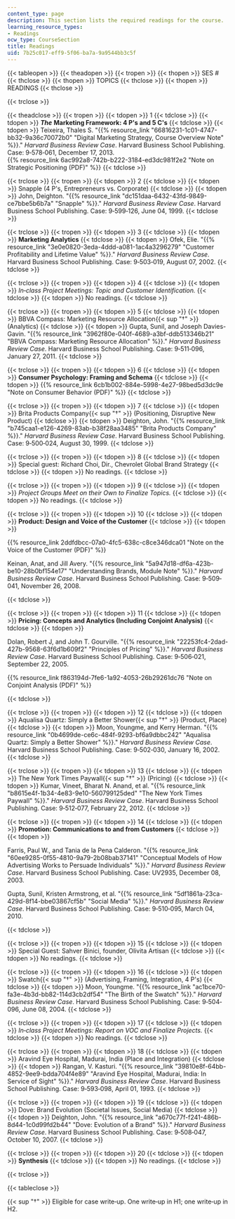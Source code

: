 ```yaml
---
content_type: page
description: This section lists the required readings for the course.
learning_resource_types:
- Readings
ocw_type: CourseSection
title: Readings
uid: 7b25c017-eff9-5f06-ba7a-9a9544bb3c5f
---
```


{{< tableopen >}}
{{< theadopen >}}
{{< tropen >}}
{{< thopen >}}
SES #
{{< thclose >}}
{{< thopen >}}
TOPICS
{{< thclose >}}
{{< thopen >}}
READINGS
{{< thclose >}}

{{< trclose >}}

{{< theadclose >}}
{{< tropen >}}
{{< tdopen >}}
1
{{< tdclose >}}
{{< tdopen >}}
_**The**_ **Marketing Framework: 4 P's and 5 C's**
{{< tdclose >}}
{{< tdopen >}}
Teixeira, Thales S. "{{% resource_link "66816231-1c01-4747-bb32-9a36c70072b0" "Digital Marketing Strategy, Course Overview Note" %}}." _Harvard Business Review Case_. Harvard Business School Publishing. Case: 9‐578‐061, December 17, 2013.  
{{% resource_link 6ac992a8-742b-b222-3184-ed3dc981f2e2 "Note on Strategic Positioning (PDF)" %}}
{{< tdclose >}}

{{< trclose >}}
{{< tropen >}}
{{< tdopen >}}
2
{{< tdclose >}}
{{< tdopen >}}
Snapple (4 P's, Entrepreneurs vs. Corporate)
{{< tdclose >}}
{{< tdopen >}}
John, Deighton. "{{% resource_link "dc151daa-6432-43fd-9849-ce7bbe5b6b7a" "Snapple" %}}." _Harvard Business Review Case_. Harvard Business School Publishing. Case: 9‐599‐126, June 04, 1999.
{{< tdclose >}}

{{< trclose >}}
{{< tropen >}}
{{< tdopen >}}
3
{{< tdclose >}}
{{< tdopen >}}
**Marketing Analytics**
{{< tdclose >}}
{{< tdopen >}}
Ofek, Elie. "{{% resource_link "3e0e0820-3eda-4ddd-a081-1ac4a3296279" "Customer Profitability and Lifetime Value" %}}." _Harvard Business Review Case_. Harvard Business School Publishing. Case: 9‐503‐019, August 07, 2002.
{{< tdclose >}}

{{< trclose >}}
{{< tropen >}}
{{< tdopen >}}
4
{{< tdclose >}}
{{< tdopen >}}
_In‐class Project Meetings: Topic and Customer Identification._
{{< tdclose >}}
{{< tdopen >}}
No readings.
{{< tdclose >}}

{{< trclose >}}
{{< tropen >}}
{{< tdopen >}}
5
{{< tdclose >}}
{{< tdopen >}}
BBVA Compass: Marketing Resource Allocation{{< sup "†" >}} (Analytics)
{{< tdclose >}}
{{< tdopen >}}
Gupta, Sunil, and Joseph Davies-Gavin. "{{% resource_link "3962f80e-040f-4689-a3bf-ddb513346b21" "BBVA Compass: Marketing Resource Allocation" %}}." _Harvard Business Review Case_. Harvard Business School Publishing. Case: 9‐511‐096, January 27, 2011.
{{< tdclose >}}

{{< trclose >}}
{{< tropen >}}
{{< tdopen >}}
6
{{< tdclose >}}
{{< tdopen >}}
**Consumer Psychology: Framing and Schema**
{{< tdclose >}}
{{< tdopen >}}
{{% resource_link 6cb1b002-884e-5998-4e27-98bed5d3dc9e "Note on Consumer Behavior (PDF)" %}}
{{< tdclose >}}

{{< trclose >}}
{{< tropen >}}
{{< tdopen >}}
7
{{< tdclose >}}
{{< tdopen >}}
Brita Products Company{{< sup "†" >}} (Positioning, Disruptive New Product)
{{< tdclose >}}
{{< tdopen >}}
Deighton, John. "{{% resource_link "b745caa1-e126-4269-83ab-b38f28aa3485" "Brita Products Company" %}}." _Harvard Business Review Case_. Harvard Business School Publishing. Case: 9‐500‐024, August 30, 1999.
{{< tdclose >}}

{{< trclose >}}
{{< tropen >}}
{{< tdopen >}}
8
{{< tdclose >}}
{{< tdopen >}}
Special guest: Richard Choi, Dir., Chevrolet Global Brand Strategy
{{< tdclose >}}
{{< tdopen >}}
No readings.
{{< tdclose >}}

{{< trclose >}}
{{< tropen >}}
{{< tdopen >}}
9
{{< tdclose >}}
{{< tdopen >}}
_Project Groups Meet on their Own to Finalize Topics._
{{< tdclose >}}
{{< tdopen >}}
No readings.
{{< tdclose >}}

{{< trclose >}}
{{< tropen >}}
{{< tdopen >}}
10
{{< tdclose >}}
{{< tdopen >}}
**Product: Design and Voice of the Customer**
{{< tdclose >}}
{{< tdopen >}}


{{% resource_link 2ddfdbcc-07a0-4fc5-638c-c8ce346dca01 "Note on the Voice of the Customer (PDF)" %}}

Keinan, Anat, and Jill Avery. "{{% resource_link "5a947d18-df6a-423b-be10-28b0bf154e17" "Understanding Brands, Module Note" %}}." _Harvard Business Review Case_. Harvard Business School Publishing. Case: 9‐509‐041, November 26, 2008.


{{< tdclose >}}

{{< trclose >}}
{{< tropen >}}
{{< tdopen >}}
11
{{< tdclose >}}
{{< tdopen >}}
**Pricing: Concepts and Analytics (Including Conjoint Analysis)**
{{< tdclose >}}
{{< tdopen >}}


Dolan, Robert J, and John T. Gourville. "{{% resource_link "22253fc4-2dad-427b-9568-63f6d1b609f2" "Principles of Pricing" %}}." _Harvard Business Review Case_. Harvard Business School Publishing. Case: 9‐506‐021, September 22, 2005.

{{% resource_link f863194d-7fe6-1a92-4053-26b29261dc76 "Note on Conjoint Analysis (PDF)" %}}


{{< tdclose >}}

{{< trclose >}}
{{< tropen >}}
{{< tdopen >}}
12
{{< tdclose >}}
{{< tdopen >}}
Aqualisa Quartz: Simply a Better Shower{{< sup "†" >}} (Product, Place)
{{< tdclose >}}
{{< tdopen >}}
Moon, Youngme, and Kerry Herman. "{{% resource_link "0b4699de-ce6c-484f-9293-bf6a9dbbc242" "Aqualisa Quartz: Simply a Better Shower" %}}." _Harvard Business Review Case_. Harvard Business School Publishing. Case: 9‐502‐030, January 16, 2002.
{{< tdclose >}}

{{< trclose >}}
{{< tropen >}}
{{< tdopen >}}
13
{{< tdclose >}}
{{< tdopen >}}
The New York Times Paywall{{< sup "†" >}} (Pricing)
{{< tdclose >}}
{{< tdopen >}}
Kumar, Vineet, Bharat N. Anand, et al. "{{% resource_link "b8615e4f-1b34-4e83-9e10-560799125ded" "The New York Times Paywall" %}}." _Harvard Business Review Case_. Harvard Business School Publishing. Case: 9‐512‐077, February 22, 2012.
{{< tdclose >}}

{{< trclose >}}
{{< tropen >}}
{{< tdopen >}}
14
{{< tdclose >}}
{{< tdopen >}}
**Promotion: Communications to and from Customers**
{{< tdclose >}}
{{< tdopen >}}


Farris, Paul W., and Tania de la Pena Calderon. "{{% resource_link "60ee9285-0f55-4810-9a79-2b08bab37141" "Conceptual Models of How Advertising Works to Persuade Individuals" %}}." _Harvard Business Review Case_. Harvard Business School Publishing. Case: UV2935, December 08, 2003.

Gupta, Sunil, Kristen Armstrong, et al. "{{% resource_link "5df1861a-23ca-429d-8f14-bbe03867cf5b" "Social Media" %}}." _Harvard Business Review Case_. Harvard Business School Publishing. Case: 9‐510‐095, March 04, 2010.


{{< tdclose >}}

{{< trclose >}}
{{< tropen >}}
{{< tdopen >}}
15
{{< tdclose >}}
{{< tdopen >}}
Special Guest: Sahver Binici, founder, Olivita Artisan
{{< tdclose >}}
{{< tdopen >}}
No readings.
{{< tdclose >}}

{{< trclose >}}
{{< tropen >}}
{{< tdopen >}}
16
{{< tdclose >}}
{{< tdopen >}}
Swatch{{< sup "†" >}} (Advertising, Framing, Integration, 4 P's)
{{< tdclose >}}
{{< tdopen >}}
Moon, Youngme. "{{% resource_link "ac1bce70-fa3e-4b3d-bb82-114d3cb2df54" "The Birth of the Swatch" %}}." _Harvard Business Review Case_. Harvard Business School Publishing. Case: 9‐504‐096, June 08, 2004.
{{< tdclose >}}

{{< trclose >}}
{{< tropen >}}
{{< tdopen >}}
17
{{< tdclose >}}
{{< tdopen >}}
_In‐class Project Meetings: Report on VOC and Finalize Projects._
{{< tdclose >}}
{{< tdopen >}}
No readings.
{{< tdclose >}}

{{< trclose >}}
{{< tropen >}}
{{< tdopen >}}
18
{{< tdclose >}}
{{< tdopen >}}
Aravind Eye Hospital, Madurai, India (Place and Integration)
{{< tdclose >}}
{{< tdopen >}}
Rangan, V. Kasturi. "{{% resource_link "39810e8f-64bb-4852-9ee9-bdda704f4e89" "Aravind Eye Hospital, Madurai, India: In Service of Sight" %}}." _Harvard Business Review Case_. Harvard Business School Publishing. Case: 9‐593‐098, April 01, 1993.
{{< tdclose >}}

{{< trclose >}}
{{< tropen >}}
{{< tdopen >}}
19
{{< tdclose >}}
{{< tdopen >}}
Dove: Brand Evolution (Societal Issues, Social Media)
{{< tdclose >}}
{{< tdopen >}}
Deighton, John. "{{% resource_link "a670c77f-f241-486b-8d44-1c0d99fd2b44" "Dove: Evolution of a Brand" %}}." _Harvard Business Review Case_. Harvard Business School Publishing. Case: 9‐508‐047, October 10, 2007.
{{< tdclose >}}

{{< trclose >}}
{{< tropen >}}
{{< tdopen >}}
20
{{< tdclose >}}
{{< tdopen >}}
**Synthesis**
{{< tdclose >}}
{{< tdopen >}}
No readings.
{{< tdclose >}}

{{< trclose >}}

{{< tableclose >}}

{{< sup "†" >}} Eligible for case write‐up. One write‐up in H1; one write‐up in H2.